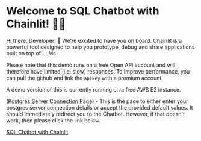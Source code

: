 # Welcome to SQL Chatbot with Chainlit! 🚀🤖

Hi there, Developer! 👋 We're excited to have you on board. Chainlit is a powerful tool designed to help you prototype, debug and share applications built on top of LLMs.

Please note that this demo runs on a free Open API account and will therefore have limited (i.e. slow) responses. To improve performance, you can pull the github and link the `apikey` with a premium account.

A demo version of this is currently running on a free AWS E2 instance.

([Postgres Server Connection Page](http://ec2-3-21-56-191.us-east-2.compute.amazonaws.com:8000/)) - This is the page to either enter your postgres server connection details or accept the provided default values. It should immediately redirect you to the Chatbot. However, if that doesn't work, then please click the link below.

[SQL Chabot with Chainlit](ec2-3-21-56-191.us-east-2.compute.amazonaws.com:8000)
